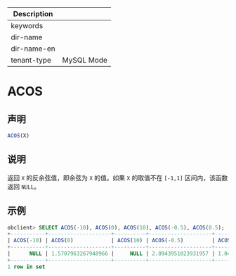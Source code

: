 | Description   |                 |
|---------------|-----------------|
| keywords      |                 |
| dir-name      |                 |
| dir-name-en   |                 |
| tenant-type   | MySQL Mode      |

# ACOS

## 声明

```sql
ACOS(X)
```

## 说明

返回 `X` 的反余弦值，即余弦为 `X` 的值。如果 `X` 的取值不在 `[-1,1]` 区间内，该函数返回 `NULL`。

## 示例

```sql
obclient> SELECT ACOS(-10), ACOS(0), ACOS(10), ACOS(-0.5), ACOS(0.5);
+-----------+--------------------+----------+--------------------+--------------------+
| ACOS(-10) | ACOS(0)            | ACOS(10) | ACOS(-0.5)         | ACOS(0.5)          |
+-----------+--------------------+----------+--------------------+--------------------+
|      NULL | 1.5707963267948966 |     NULL | 2.0943951023931957 | 1.0471975511965979 |
+-----------+--------------------+----------+--------------------+--------------------+
1 row in set
```
